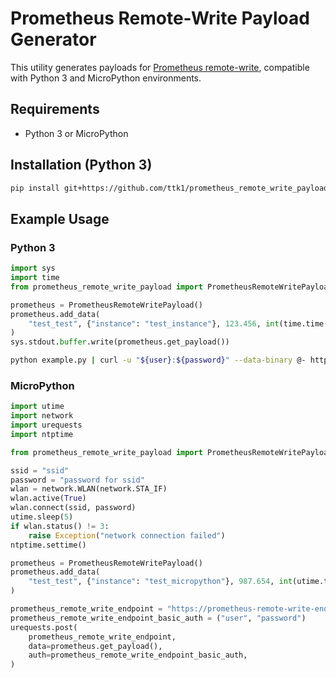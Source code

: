 # Prometheus Remote-Write Payload Generator

This utility generates payloads for [Prometheus remote-write](https://prometheus.io/docs/concepts/remote_write_spec/), compatible with Python 3 and MicroPython environments.

## Requirements

* Python 3 or MicroPython

## Installation (Python 3)

```sh
pip install git+https://github.com/ttk1/prometheus_remote_write_payload.git
```

## Example Usage

### Python 3

```py
import sys
import time
from prometheus_remote_write_payload import PrometheusRemoteWritePayload

prometheus = PrometheusRemoteWritePayload()
prometheus.add_data(
    "test_test", {"instance": "test_instance"}, 123.456, int(time.time() * 1000)
)
sys.stdout.buffer.write(prometheus.get_payload())
```

```sh
python example.py | curl -u "${user}:${password}" --data-binary @- https://${prometheus-remote-write-endpoint}
```

### MicroPython

```py
import utime
import network
import urequests
import ntptime

from prometheus_remote_write_payload import PrometheusRemoteWritePayload

ssid = "ssid"
password = "password for ssid"
wlan = network.WLAN(network.STA_IF)
wlan.active(True)
wlan.connect(ssid, password)
utime.sleep(5)
if wlan.status() != 3:
    raise Exception("network connection failed")
ntptime.settime()

prometheus = PrometheusRemoteWritePayload()
prometheus.add_data(
    "test_test", {"instance": "test_micropython"}, 987.654, int(utime.time() * 1000)
)

prometheus_remote_write_endpoint = "https://prometheus-remote-write-endpoint"
prometheus_remote_write_endpoint_basic_auth = ("user", "password")
urequests.post(
    prometheus_remote_write_endpoint,
    data=prometheus.get_payload(),
    auth=prometheus_remote_write_endpoint_basic_auth,
)
```
